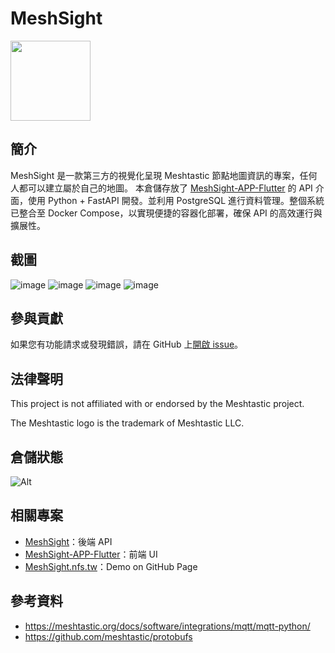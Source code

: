 # MeshSight
<img src = "https://raw.githubusercontent.com/edwinyoo44/MeshSight-APP-Flutter/master/assets/images/app_icon.png" width = "128" />

## 簡介
MeshSight 是一款第三方的視覺化呈現 Meshtastic 節點地圖資訊的專案，任何人都可以建立屬於自己的地圖。
本倉儲存放了 [MeshSight-APP-Flutter](https://github.com/edwinyoo44/MeshSight-APP-Flutter) 的 API 介面，使用 Python + FastAPI 開發。並利用 PostgreSQL 進行資料管理。整個系統已整合至 Docker Compose，以實現便捷的容器化部署，確保 API 的高效運行與擴展性。

## 截圖
![image](https://raw.githubusercontent.com/edwinyoo44/MeshSight.nfs.tw/main/screenshot/e9e6cfae-6218-47ff-88b3-a8ac4446599d.png)
![image](https://raw.githubusercontent.com/edwinyoo44/MeshSight.nfs.tw/main/screenshot/7fa6d0a5-fb81-4287-9448-4e92ac5276e9.png)
![image](https://raw.githubusercontent.com/edwinyoo44/MeshSight.nfs.tw/main/screenshot/1330c676-1778-40ae-9609-8a06c84c89f1.png)
![image](https://raw.githubusercontent.com/edwinyoo44/MeshSight.nfs.tw/main/screenshot/a48b7ada-1628-4cf3-a994-361d14340d4a.png)

## 參與貢獻
如果您有功能請求或發現錯誤，請在 GitHub 上[開啟 issue](https://github.com/edwinyoo44/MeshSight/issues)。

## 法律聲明
This project is not affiliated with or endorsed by the Meshtastic project.

The Meshtastic logo is the trademark of Meshtastic LLC.

## 倉儲狀態
![Alt](https://repobeats.axiom.co/api/embed/86a98f0150b98708a8d039ec9bff690a43f62b3c.svg "Repobeats analytics image")

## 相關專案
- [MeshSight](https://github.com/edwinyoo44/MeshSight)：後端 API  
- [MeshSight-APP-Flutter](https://github.com/edwinyoo44/MeshSight-APP-Flutter)：前端 UI  
- [MeshSight.nfs.tw](https://github.com/edwinyoo44/MeshSight.nfs.tw)：Demo on GitHub Page  

## 參考資料
- https://meshtastic.org/docs/software/integrations/mqtt/mqtt-python/
- https://github.com/meshtastic/protobufs
